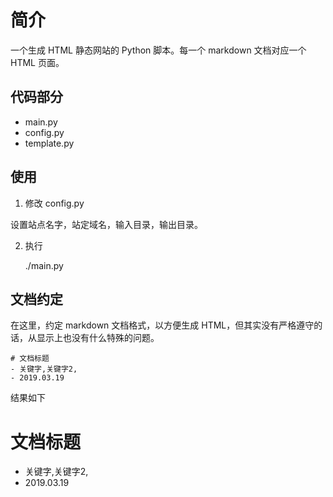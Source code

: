 # 简介

一个生成 HTML 静态网站的 Python 脚本。每一个 markdown 文档对应一个 HTML 页面。

## 代码部分

 - main.py
 - config.py
 - template.py

## 使用

1. 修改 config.py 

设置站点名字，站定域名，输入目录，输出目录。

2. 执行

    ./main.py

## 文档约定

在这里，约定 markdown 文档格式，以方便生成 HTML，但其实没有严格遵守的话，从显示上也没有什么特殊的问题。

    # 文档标题
    - 关键字,关键字2,
    - 2019.03.19

结果如下

# 文档标题
- 关键字,关键字2,
- 2019.03.19

